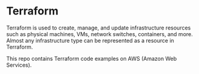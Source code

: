# Terraform

Terraform is used to create, manage, and update infrastructure resources such as physical machines, VMs, network switches, containers, and more. Almost any infrastructure type can be represented as a resource in Terraform.

This repo contains Terraform code examples on AWS (Amazon Web Services).
